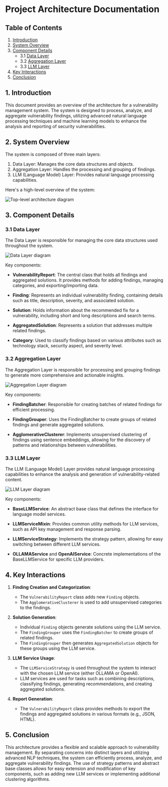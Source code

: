 # Project Architecture Documentation

## Table of Contents
1. [Introduction](#introduction)
2. [System Overview](#system-overview)
3. [Component Details](#component-details)
   - 3.1 [Data Layer](#data-layer)
   - 3.2 [Aggregation Layer](#aggregation-layer)
   - 3.3 [LLM Layer](#llm-layer)
4. [Key Interactions](#key-interactions)
5. [Conclusion](#conclusion)

## 1. Introduction

This document provides an overview of the architecture for a vulnerability management system. The system is designed to process, analyze, and aggregate vulnerability findings, utilizing advanced natural language processing techniques and machine learning models to enhance the analysis and reporting of security vulnerabilities.

## 2. System Overview

The system is composed of three main layers:

1. Data Layer: Manages the core data structures and objects.
2. Aggregation Layer: Handles the processing and grouping of findings.
3. LLM (Language Model) Layer: Provides natural language processing capabilities.

Here's a high-level overview of the system:

<img src="./UML/top-level.svg" alt="Top-level architecture diagram" />

## 3. Component Details

### 3.1 Data Layer

The Data Layer is responsible for managing the core data structures used throughout the system.

<img src="./UML/data-layer.svg" alt="Data Layer diagram" />

Key components:

- **VulnerabilityReport**: The central class that holds all findings and aggregated solutions. It provides methods for adding findings, managing categories, and exporting/importing data.

- **Finding**: Represents an individual vulnerability finding, containing details such as title, description, severity, and associated solution.

- **Solution**: Holds information about the recommended fix for a vulnerability, including short and long descriptions and search terms.

- **AggregatedSolution**: Represents a solution that addresses multiple related findings.

- **Category**: Used to classify findings based on various attributes such as technology stack, security aspect, and severity level.

### 3.2 Aggregation Layer

The Aggregation Layer is responsible for processing and grouping findings to generate more comprehensive and actionable insights.

<img src="./UML/aggregation-layer.svg" alt="Aggregation Layer diagram" />

Key components:

- **FindingBatcher**: Responsible for creating batches of related findings for efficient processing.

- **FindingGrouper**: Uses the FindingBatcher to create groups of related findings and generate aggregated solutions.

- **AgglomerativeClusterer**: Implements unsupervised clustering of findings using sentence embeddings, allowing for the discovery of patterns and relationships between vulnerabilities.

### 3.3 LLM Layer

The LLM (Language Model) Layer provides natural language processing capabilities to enhance the analysis and generation of vulnerability-related content.

<img src="./UML/llm-layer.svg" alt="LLM Layer diagram" />

Key components:

- **BaseLLMService**: An abstract base class that defines the interface for language model services.

- **LLMServiceMixin**: Provides common utility methods for LLM services, such as API key management and response parsing.

- **LLMServiceStrategy**: Implements the strategy pattern, allowing for easy switching between different LLM services.

- **OLLAMAService** and **OpenAIService**: Concrete implementations of the BaseLLMService for specific LLM providers.

## 4. Key Interactions

1. **Finding Creation and Categorization**:
   - The `VulnerabilityReport` class adds new `Finding` objects.
   - The `AgglomerativeClusterer` is used to add unsupervised categories to the findings.

2. **Solution Generation**:
   - Individual `Finding` objects generate solutions using the LLM service.
   - The `FindingGrouper` uses the `FindingBatcher` to create groups of related findings.
   - The `FindingGrouper` then generates `AggregatedSolution` objects for these groups using the LLM service.

3. **LLM Service Usage**:
   - The `LLMServiceStrategy` is used throughout the system to interact with the chosen LLM service (either OLLAMA or OpenAI).
   - LLM services are used for tasks such as combining descriptions, classifying findings, generating recommendations, and creating aggregated solutions.

4. **Report Generation**:
   - The `VulnerabilityReport` class provides methods to export the findings and aggregated solutions in various formats (e.g., JSON, HTML).

## 5. Conclusion

This architecture provides a flexible and scalable approach to vulnerability management. By separating concerns into distinct layers and utilizing advanced NLP techniques, the system can efficiently process, analyze, and aggregate vulnerability findings. The use of strategy patterns and abstract base classes allows for easy extension and modification of key components, such as adding new LLM services or implementing additional clustering algorithms.

